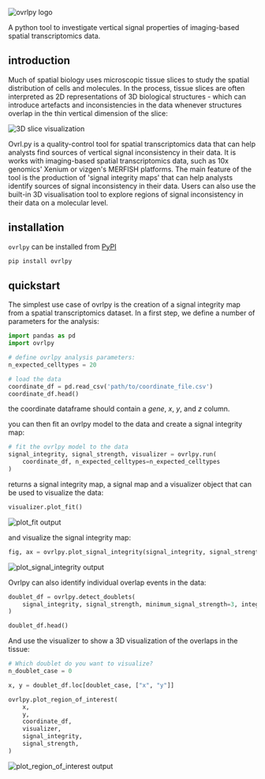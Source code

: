 
<!-- include image 'documentation/resources/ovrlpy-logo.png -->
![ovrlpy logo](docs/resources/ovrlpy-logo.png)

A python tool to investigate vertical signal properties of imaging-based spatial transcriptomics data.

## introduction

Much of spatial biology uses microscopic tissue slices to study the spatial distribution of cells and molecules. In the process, tissue slices are often interpreted as 2D representations of 3D biological structures - which can introduce artefacts and inconsistencies in the data whenever structures overlap in the thin vertical dimension of the slice:

![3D slice visualization](docs/resources/cell_overlap_visualization.jpg)

Ovrl.py is a quality-control tool for spatial transcriptomics data that can help analysts find sources of vertical signal inconsistency in their data.
It is works with imaging-based spatial transcriptomics data, such as 10x genomics' Xenium or vizgen's MERFISH platforms.
The main feature of the tool is the production of 'signal integrity maps' that can help analysts identify sources of signal inconsistency in their data.
Users can also use the built-in 3D visualisation tool to explore regions of signal inconsistency in their data on a molecular level.

## installation

`ovrlpy` can be installed from [PyPI](https://pypi.org)

```bash
pip install ovrlpy
```

## quickstart

The simplest use case of ovrlpy is the creation of a signal integrity map from a spatial transcriptomics dataset.
In a first step, we define a number of parameters for the analysis:

```python
import pandas as pd
import ovrlpy

# define ovrlpy analysis parameters:
n_expected_celltypes = 20

# load the data
coordinate_df = pd.read_csv('path/to/coordinate_file.csv')
coordinate_df.head()
```

the coordinate dataframe should contain a *gene*, *x*, *y*, and *z* column.

you can then fit an ovrlpy model to the data and create a signal integrity map:

```python
# fit the ovrlpy model to the data
signal_integrity, signal_strength, visualizer = ovrlpy.run(
    coordinate_df, n_expected_celltypes=n_expected_celltypes
)
```

returns a signal integrity map, a signal map and a visualizer object that can be used to visualize the data:

```python
visualizer.plot_fit()
```
![plot_fit output](docs/resources/plot_fit.png)


and visualize the signal integrity map:

```python
fig, ax = ovrlpy.plot_signal_integrity(signal_integrity, signal_strength, signal_threshold=4)
```

![plot_signal_integrity output](docs/resources/xenium_integrity_with_highlights.svg)

Ovrlpy can also identify individual overlap events in the data:

```python
doublet_df = ovrlpy.detect_doublets(
    signal_integrity, signal_strength, minimum_signal_strength=3, integrity_sigma=2
)

doublet_df.head()
```

And use the visualizer to show a 3D visualization of the overlaps in the tissue:

```python
# Which doublet do you want to visualize?
n_doublet_case = 0

x, y = doublet_df.loc[doublet_case, ["x", "y"]]

ovrlpy.plot_region_of_interest(
    x,
    y,
    coordinate_df,
    visualizer,
    signal_integrity,
    signal_strength,
)
```

![plot_region_of_interest output](docs/resources/plot_roi.png)
